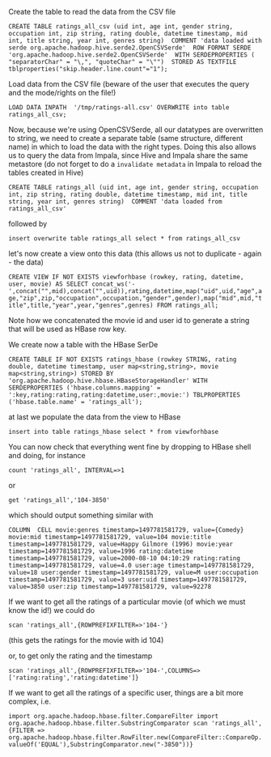 
Create the table to read the data from the CSV file

`
CREATE TABLE ratings_all_csv (uid int, age int, gender string, occupation int, zip string, rating double, datetime timestamp, mid int, title string, year int, genres string) 
COMMENT 'data loaded with serde org.apache.hadoop.hive.serde2.OpenCSVSerde' 
ROW FORMAT SERDE 'org.apache.hadoop.hive.serde2.OpenCSVSerde' 
WITH SERDEPROPERTIES ( "separatorChar" = "\,", "quoteChar" = "\"") 
STORED AS TEXTFILE tblproperties("skip.header.line.count"="1");
`

Load data from the CSV file (beware of the user that executes the query and the mode/rights on the file!)

`
LOAD DATA INPATH  '/tmp/ratings-all.csv' OVERWRITE into table ratings_all_csv;
`

Now, because we're using OpenCSVSerde, all our datatypes are overwritten to string, we need to create a separate table (same structure, different name) in which to load the data with the right types. Doing this also allows us to query the data from Impala, since Hive and Impala share the same metastore (do not forget to do a `invalidate metadata` in Impala to reload the tables created in Hive)

`
CREATE TABLE ratings_all (uid int, age int, gender string, occupation int, zip string, rating double, datetime timestamp, mid int, title string, year int, genres string) 
COMMENT 'data loaded from ratings_all_csv' 
`

followed by 

`
insert overwrite table ratings_all select * from ratings_all_csv
`

let's now create a view onto this data (this allows us not to duplicate - again - the data)

`CREATE VIEW IF NOT EXISTS viewforhbase (rowkey, rating, datetime, user, movie) AS
SELECT concat_ws('-',concat("",mid),concat("",uid)),rating,datetime,map("uid",uid,"age",age,"zip",zip,"occupation",occupation,"gender",gender),map("mid",mid,"title",title,"year",year,"genres",genres)
FROM ratings_all;
`

Note how we concatenated the movie id and user id to generate a string that will be used as HBase row key.

We create now a table with the HBase SerDe

`
CREATE TABLE IF NOT EXISTS ratings_hbase (rowkey STRING, rating double, datetime timestamp, user map<string,string>, movie map<string,string>)
STORED BY 'org.apache.hadoop.hive.hbase.HBaseStorageHandler'
WITH SERDEPROPERTIES ('hbase.columns.mapping' = ':key,rating:rating,rating:datetime,user:,movie:')
TBLPROPERTIES ('hbase.table.name' = 'ratings_all');
`

at last we populate the data from the view to HBase

`
insert into table ratings_hbase select * from viewforhbase
`

You can now check that everything went fine by dropping to HBase shell and doing, for instance 

`
count 'ratings_all', INTERVAL=>1
`

or

`
get 'ratings_all','104-3850'
`

which should output something similar with

`
COLUMN  CELL
 movie:genres timestamp=1497781581729, value={Comedy}
 movie:mid timestamp=1497781581729, value=104
 movie:title timestamp=1497781581729, value=Happy Gilmore (1996)
 movie:year timestamp=1497781581729, value=1996
 rating:datetime timestamp=1497781581729, value=2000-08-10 04:10:29
 rating:rating timestamp=1497781581729, value=4.0
 user:age timestamp=1497781581729, value=18
 user:gender timestamp=1497781581729, value=M
 user:occupation timestamp=1497781581729, value=3
 user:uid timestamp=1497781581729, value=3850
 user:zip timestamp=1497781581729, value=92278
 `
 
 If we want to get all the ratings of a particular movie (of which we must know the id!) we could do
 
 `
 scan 'ratings_all',{ROWPREFIXFILTER=>'104-'}
 `
 
 (this gets the ratings for the movie with id 104)
 
 or, to get only the rating and the timestamp
 
 `
 scan 'ratings_all',{ROWPREFIXFILTER=>'104-',COLUMNS=>['rating:rating','rating:datetime']}
 `

If we want to get all the ratings of a specific user, things are a bit more complex, i.e.

`
import org.apache.hadoop.hbase.filter.CompareFilter
import org.apache.hadoop.hbase.filter.SubstringComparator
scan 'ratings_all', {FILTER => org.apache.hadoop.hbase.filter.RowFilter.new(CompareFilter::CompareOp.valueOf('EQUAL'),SubstringComparator.new("-3850"))}
`
